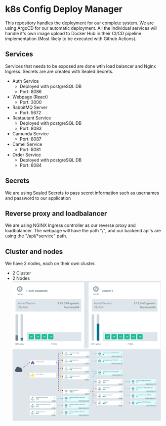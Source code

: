 # k8s Config Deploy Manager
This repository handles the deployment for our complete system. We are using ArgoCD for our automatic deployment. All the individual services will handle it's own image upload to Docker Hub in their CI/CD pipeline implementation (Most likely to be executed with Github Actions). 

## Services 
Services that needs to be exposed are done wtih load balancer and Nginx Ingress. Secrets are are created with Sealed Secrets.

- Auth Service
  - Deployed with postgreSQL DB
  - Port: 8086
- Webpage (React)  
  - Port: 3000
- RabbitMQ Server
  - Port: 5672
- Restautant Service
  - Deployed with postgreSQL DB
  - Port: 8083
- Camunda Service
  - Port: 8087
- Camel Service
  - Port: 8081
- Order Service
  - Deployed with postgreSQL DB
  - Port: 8084

## Secrets
We are using Sealed Secrets to pass secret information such as usernames and password to our application

## Reverse proxy and loadbalancer
We are using NGINX Ingress controller as our reverse proxy and loadbalancer. 
The webpage will have the path "/", and our backend api's are using the "/api/*service" path. 

## Cluster and nodes
We have 2 nodes, each on their own cluster.
- 2 Cluster
- 2 Nodes
![Cluster and nodes](https://raw.githubusercontent.com/noInPuts/k8s-config-deploy-manager/main/pictures/kubernetes_2.png)
![Deployment architecture on kubernetes](https://raw.githubusercontent.com/noInPuts/k8s-config-deploy-manager/main/pictures/kubernetes_1.png)